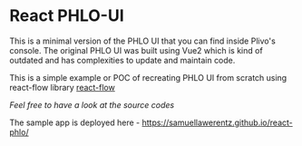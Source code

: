 # React PHLO-UI

This is a minimal version of the PHLO UI that you can find inside Plivo's console. The original PHLO UI was built using Vue2 which is kind of outdated and has complexities to update and maintain code.

This is a simple example or POC of recreating PHLO UI from scratch using react-flow library
[react-flow](https://reactflow.dev/)

*Feel free to have a look at the source codes*

The sample app is deployed here - https://samuellawerentz.github.io/react-phlo/
